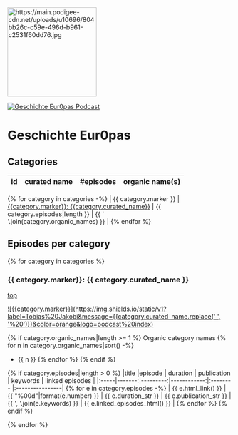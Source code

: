 <a href="https://geschichteeuropas.podigee.io/">
<img src="https://main.podigee-cdn.net/uploads/u10696/804bb26c-c59e-496d-b961-c2531f60dd76.jpg" alt="https://main.podigee-cdn.net/uploads/u10696/804bb26c-c59e-496d-b961-c2531f60dd76.jpg" width="200">
</a>

[![Geschichte Eur0pas Podcast](https://img.shields.io/static/v1?label=Tobias%20Jakobi&message=geschichteeuropas.podigee.io&color=orange&logo=podcast%20index)](https://geschichteeuropas.podigee.io/)

<a id="top"></a>

# Geschichte Eur0pas

<a id="categories"></a>

## Categories

| id  | curated name | #episodes | organic name(s) |
|-----|:-------------|----------:|-----------------|
{% for category in categories -%}
| {{ category.marker }} | [{{category.marker}}: {{category.curated_name}}](#{{category.html_anchor_name()}}) | {{ category.episodes|length }} | {{ '<br>'.join(category.organic_names) }} |
{% endfor %}


## Episodes per category

{% for category in categories %}

<a id="{{ category.html_anchor_name() }}"></a>
### {{ category.marker}}: {{ category.curated_name }}
[top](#top)

[![{{category.marker}}](https://img.shields.io/static/v1?label=Tobias%20Jakobi&message={{category.curated_name.replace(' ', '%20')}}&color=orange&logo=podcast%20index)](rss/category_{{category.marker.lower()}}.xml)

{% if category.organic_names|length >= 1 %}
Organic category names
{% for n in category.organic_names|sort() -%}
- {{ n }}
{% endfor %}
{% endif %}

{% if category.episodes|length > 0 %}
|title |episode | duration | publication | keywords | linked episodes |
|:-----|-------:|---------:|------------:|:-------- |:----------------|
{% for e in category.episodes -%}
| {{ e.html_link() }} | {{ "%00d"|format(e.number) }} | {{ e.duration_str }} | {{ e.publication_str }} | {{ ', '.join(e.keywords) }} | {{ e.linked_episodes_html() }} |
{% endfor %}
{% endif %}

{% endfor %}